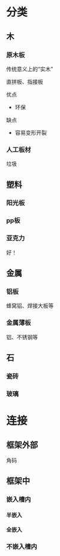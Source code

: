 
# 分类

## 木

### 原木板

传统意义上的“实木”

直拼板、指接板

优点
- 环保

缺点

- 容易变形开裂

### 人工板材

垃圾

## 塑料

### 阳光板

### pp板

### 亚克力
好！

## 金属

### 铝板

蜂窝铝、焊接大板等

### 金属薄板

铝、不锈钢等

## 石


### 瓷砖

### 玻璃




# 连接

## 框架外部

角码

## 框架中

### 嵌入槽内

#### 半嵌入

#### 全嵌入

### 不嵌入槽内




